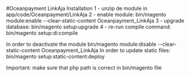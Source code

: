 #Oceanpayment LinkAja
Installation
1 - unzip de module in app/code/Oceanpayment/LinkAja
2 - enable module: bin/magento module:enable --clear-static-content Oceanpayment_LinkAja
3 - upgrade database: bin/magento setup:upgrade
4 - re-run compile command: bin/magento setup:di:compile

In order to deactivate the module bin/magento module:disable --clear-static-content Oceanpayment_LinkAja
In order to update static files: bin/magento setup:static-content:deploy

Important: make sure that php path is correct in bin/magento file
